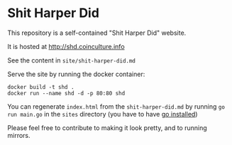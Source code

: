# Shit Harper Did

This repository is a self-contained "Shit Harper Did" website.

It is hosted at http://shd.coinculture.info

See the content in `site/shit-harper-did.md`

Serve the site by running the docker container:

```
docker build -t shd .
docker run --name shd -d -p 80:80 shd
```

You can regenerate `index.html` from the `shit-harper-did.md` by running `go run main.go` in the `sites` directory (you have to have [go installed](https://golang.org/doc/install))

Please feel free to contribute to making it look pretty, and to running mirrors.
